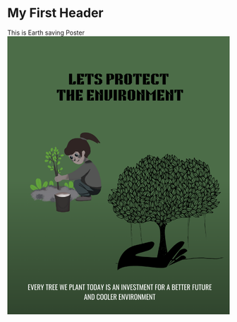 # My First Header
This is Earth saving Poster
![my image](https://github.com/mhdafreen/skills-communicate-using-markdown/blob/main/poster.png)


